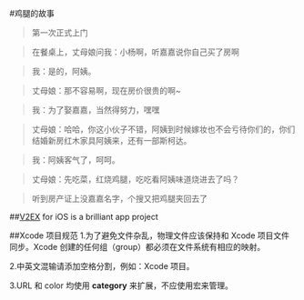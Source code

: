 #鸡腿的故事
> 第一次正式上门 

> 在餐桌上，丈母娘问我：小杨啊，听嘉嘉说你自己买了房啊   

> 我：是的，阿姨。 

> 丈母娘：那不容易啊，现在房价很贵的啊~ 

> 我：为了娶嘉嘉，当然得努力，嘿嘿 
 
>  丈母娘：哈哈，你这小伙子不错，阿姨到时候嫁妆也不会亏待你们的，你们结婚新房红木家具阿姨来，还有一部斯柯达。 
 
> 我：阿姨客气了，呵呵。 
  
> 丈母娘：先吃菜，红烧鸡腿，吃吃看阿姨味道烧进去了吗？ 


> 听到房产证上没嘉嘉名字，个搜又把鸡腿夹回去了

##[V2EX](https://github.com/singro/v2ex) for iOS is a brilliant app project  

##Xcode 项目规范
1.为了避免文件杂乱，物理文件应该保持和 Xcode 项目文件同步。Xcode 创建的任何组（group）都必须在文件系统有相应的映射。

2.中英文混输请添加空格分割，例如：Xcode 项目。

3.URL 和 color 均使用 **category** 来扩展，不应使用宏来管理。
